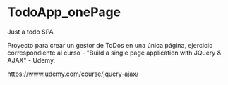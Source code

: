 # TodoApp_onePage
Just a todo SPA

Proyecto para crear un gestor de ToDos en una única página, ejercicio correspondiente al curso - "Build a single page application with JQuery & AJAX" - Udemy.

https://www.udemy.com/course/jquery-ajax/
